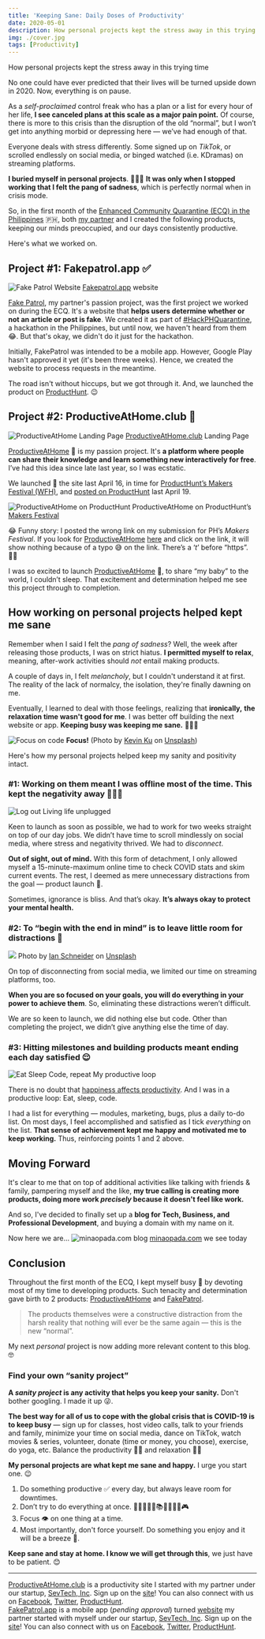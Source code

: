 ```yaml
---
title: 'Keeping Sane: Daily Doses of Productivity'
date: 2020-05-01
description: How personal projects kept the stress away in this trying time, surviving the first few weeks of ECQ, and the birth of this site, minaopada.com.
img: ./cover.jpg
tags: [Productivity]
---
```


<span class="subtitle">How personal projects kept the stress away in this trying time</span>

No one could have ever predicted that their lives will be turned upside down in 2020. Now, everything is on pause.

As a _self-proclaimed_ control freak who has a plan or a list for every hour of
her life, **I see canceled plans at this scale as a major pain point.** Of course, there is more to this crisis than the disruption of the old “normal”,
but I won’t get into anything morbid or depressing here — we’ve had enough of
that.

Everyone deals with stress differently. Some signed up on _TikTok_, or scrolled
endlessly on social media, or binged watched (i.e. KDramas) on streaming
platforms.

**I buried myself in personal projects**. 👩🏻‍💻 **It was only when I stopped
working that I felt the pang of sadness**, which is perfectly normal when in
crisis mode.

So, in the first month of the [Enhanced Community Quarantine (ECQ) in the
Philippines](https://en.wikipedia.org/wiki/2020_Luzon_enhanced_community_quarantine)
🇵🇭, both [my partner](https://arjayosma.com) and I created the following products, keeping our minds
preoccupied, and our days consistently productive.

Here's what we worked on.

## Project #1: Fakepatrol.app ✅

![Fake Patrol Website](./fake-patrol-landing.png)
<span class="figcaption_hack">[Fakepatrol.app](http://fakepatrol.app) website</span>

[Fake Patrol](http://localhost:8000/keeping-sane-daily-doses-of-productivity/fakepatrol.app), my partner's passion project, was the first project we worked on during the ECQ. It's a website that **helps users determine whether or not an article or post is fake**. We created it as part of [#HackPHQuarantine](https://www.hackph.tech/), a hackathon in the Philippines, but until now, we haven't heard from them 😂. But that's okay, we didn't do it just for the hackathon.

Initially, FakePatrol was intended to be a mobile app. However, Google Play hasn't approved it yet (it's been three weeks). Hence, we created the website to process requests in the meantime.

The road isn't without hiccups, but we got through it. And, we launched the product on [ProductHunt](https://www.producthunt.com/posts/fakepatrol). 😉

## Project #2: ProductiveAtHome.club 🧠

![ProductiveAtHome Landing Page](./pahc-landing.png)
<span class="figcaption_hack">[ProductiveAtHome.club](http://productiveathome.club) Landing Page</span>

[ProductiveAtHome](http://productiveathome.club) 🧠 is my passion project. It's **a platform where people can share their
knowledge and learn something new interactively for free**. I’ve
had this idea since late last year, so I was ecstatic.

We launched 🚀 the site last April 16, in time for [ProductHunt’s
Makers Festival (WFH)](https://www.producthunt.com/makers-festival/wfh), and
[posted on ProductHunt](https://www.producthunt.com/posts/productive-at-home)
last April 19.

![ProductiveAtHome on ProductHunt](./pahc-ph.png)
<span class="figcaption_hack">ProductiveAtHome on ProductHunt’s [Makers
Festival](https://www.producthunt.com/makers-festival/wfh/voting)</span>

😂 Funny story: I posted the wrong link on my submission for PH’s _Makers
Festival_. If you look for [ProductiveAtHome](http://productiveathome.club)
[here](https://www.producthunt.com/makers-festival/wfh/voting) and click on the
link, it will show nothing because of a typo 😅 on the link. There’s a ‘_t_’
before “https”. 🤦‍♀️

I was so excited to launch [ProductiveAtHome](http://productiveathome.club) 🧠,
to share “my baby” to the world, I couldn’t sleep. That excitement and determination helped me see
this project through to completion.

## How working on personal projects helped kept me sane

Remember when I said I felt the _pang of sadness_? Well, the week after releasing those products, I was on strict hiatus. **I permitted myself to relax**, meaning, after-work activities should _not_ entail making products.

A couple of days in, I felt _melancholy_, but I couldn't understand it at first. The reality of the lack of normalcy, the isolation, they're finally dawning on me.

Eventually, I learned to deal with those feelings, realizing that **ironically,** **the relaxation time wasn't good for me**. I was better off building the next website or app. **Keeping busy was keeping me sane.** 👩🏻‍💻

![Focus on code](https://images.unsplash.com/photo-1504639725590-34d0984388bd?ixlib=rb-1.2.1&ixid=eyJhcHBfaWQiOjEyMDd9&auto=format&fit=crop&w=2534&q=80)
<span class="figcaption_hack">**Focus!** (Photo by [Kevin Ku](https://unsplash.com/@ikukevk) on
[Unsplash](https://unsplash.com))</span>

Here's how my personal projects helped keep my sanity and positivity intact.

### #1: Working on them meant I was offline most of the time. This kept the negativity away 💁🏻‍♀️

![Log out](./log-out.png)
<span class="figcaption_hack">Living life unplugged</span>

Keen to launch as soon as possible, we had to work for two weeks straight on top of our day jobs. We didn’t have time to scroll mindlessly on social media, where stress and negativity thrived. We had to _disconnect_.

**Out of sight, out of mind.** With this form of detachment, I only allowed myself a 15-minute-maximum online time to check COVID stats and skim current events. The rest, I deemed as mere unnecessary distractions from the goal — product launch 🚀.

Sometimes, ignorance is bliss. And that’s okay. **It’s always okay to protect your mental health.**

### #2: To “begin with the end in mind” is to leave little room for distractions 🙈

![](https://images.unsplash.com/photo-1455849318743-b2233052fcff?ixlib=rb-1.2.1&ixid=eyJhcHBfaWQiOjEyMDd9&auto=format&fit=crop&w=1650&q=80)
<span class="figcaption_hack">Photo by [Ian
Schneider](https://unsplash.com/@goian) on
[Unsplash](https://unsplash.com)</span>

On top of disconnecting from social media, we limited our time on streaming
platforms, too.

**When you are so focused on your goals, you will do everything in
your power to achieve them**. So, eliminating these distractions weren’t
difficult.

We are so keen to launch, we did nothing else but code. Other than completing the project, we didn’t give anything else the time of day.

### #3: Hitting milestones and building products meant ending each day satisfied 😌

![Eat Sleep Code, repeat](https://pics.me.me/code-eat-sleep-code-56267246.png)
<span class="figcaption_hack">My productive loop</span>

There is no doubt that [happiness affects
productivity](https://www.knowmail.me/blog/productivity-affect-happiness/). And I was in a productive loop: Eat, sleep, code.

I had a list for everything — modules, marketing, bugs, plus a daily to-do list. On most days, I feel accomplished and satisfied as I tick _everything_ on the list. **That sense of achievement kept me happy and motivated me to keep working.** Thus, reinforcing points 1 and 2 above.

## Moving Forward

It's clear to me that on top of additional activities like talking with friends & family, pampering myself and the like, **my true calling is creating more products, doing more work _precisely_ because it doesn't feel like work.**

And so, I've decided to finally set up a **blog for Tech, Business, and Professional Development**, and buying a domain with my name on it.

Now here we are...
![minaopada.com blog](./blog.png)
<span class="figcaption_hack">[minaopada.com](https://minaopada.com) we see today</span>

## Conclusion

Throughout the first month of the ECQ, I kept myself busy 🐝 by devoting most of
my time to developing products. Such tenacity and determination gave birth to 2
products: [ProductiveAtHome](http://productiveathome.club) and
[FakePatrol](http://fakepatrol.app).

> The products themselves were a constructive distraction from the harsh reality
> that nothing will ever be the same again — this is the new “normal”.

My next _personal_ project is now adding more relevant content to this blog. 🤓

### Find your own “sanity project”

**A _sanity project_ is any activity that helps you keep your sanity.** Don't bother googling. I made it up 😜.

**The best way for all of us to cope with the global crisis that is COVID-19 is to keep busy**
— sign up for classes, host video calls, talk to your friends and
family, minimize your time on social media, dance on TikTok, watch movies &
series, volunteer, donate (time or money, you choose), exercise, do yoga, etc. Balance the productivity 💪🏼 and relaxation 🛀🏻

**My personal projects are what kept me sane and happy.** I urge you start one. 😉

1.  Do something productive ✅ every day, but always leave room for downtimes.
1.  Don’t try to do everything at once. 🏋🏻‍♂️💃🏻📚🏓🎹🎨🎸🎮
1.  Focus 👁 on one thing at a time.
1.  Most importantly, don't force yourself. Do something you enjoy and it will be a breeze 💨.

**Keep sane and stay at home. I know we will get through this**, we just have to
be patient. 😊

---

<span class="afterword">[ProductiveAtHome.club](http://productiveathome.club) is a productivity site I
started with my partner under our startup, [SevTech,
Inc](http://twitter.com/sevtechinc). Sign up on the
[site](http://bit.ly/productiveathomeclub)! You can also connect with us on
[Facebook](http://fb.com/productiveathome),
[Twitter](http://twitter.com/prodathome),
[ProductHunt](https://www.producthunt.com/posts/productive-at-home).
</span> <br>
<span class="afterword">[FakePatrol.app](http://fakepatrol.app) is a mobile app (_pending approval_)
turned [website](https://fakepatrolapp.carrd.co/) my partner started with myself
under our startup, [SevTech, Inc](http://twitter.com/sevtechinc). Sign up on the
[site](http://fakepatrol.carrd.co)! You can also connect with us on
[Facebook](http://fb.com/fakepatrolapp),
[Twitter](http://twitter.com/fakepatrolapp),
[ProductHunt](https://www.producthunt.com/posts/fakepatrol).
</span>
